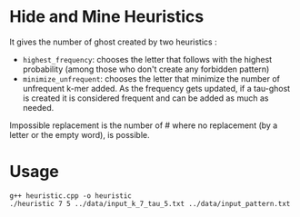 # Hide and Mine Heuristics

It gives the number of ghost created by two heuristics :
* `highest_frequency`: chooses the letter that follows with the highest probability (among those who don't create any forbidden pattern)
* `minimize_unfrequent`: chooses the letter that minimize the number of unfrequent k-mer added. As the frequency gets updated, if a tau-ghost is created it is considered frequent and can be added as much as needed.

Impossible replacement is the number of # where no replacement (by a letter or the empty word), is possible.

# Usage

```
g++ heuristic.cpp -o heuristic
./heuristic 7 5 ../data/input_k_7_tau_5.txt ../data/input_pattern.txt
```
